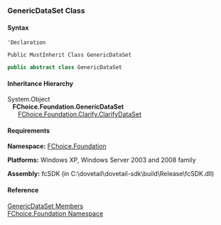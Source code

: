 ﻿### GenericDataSet Class

#### Syntax

```vbnet
'Declaration

Public MustInherit Class GenericDataSet 
```

```csharp
public abstract class GenericDataSet 
```

#### Inheritance Hierarchy

System.Object  
   **FChoice.Foundation.GenericDataSet**  
      [FChoice.Foundation.Clarify.ClarifyDataSet](fcSDK~FChoice.Foundation.Clarify.ClarifyDataSet.md)  

#### Requirements

**Namespace:** [FChoice.Foundation](fcSDK~FChoice.Foundation_namespace.md)

**Platforms:** Windows XP, Windows Server 2003 and 2008 family

**Assembly:** fcSDK (in C:\\dovetail\\dovetail-sdk\\build\\Release\\fcSDK.dll)

#### Reference

[GenericDataSet Members](fcSDK~FChoice.Foundation.GenericDataSet_members.md)  
[FChoice.Foundation Namespace](fcSDK~FChoice.Foundation_namespace.md)